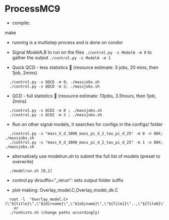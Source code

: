 # ProcessMC9


- compile:

make


- running is a multistep process and is done on condor

- Signal ModelA,B
  to run on the files
  ```./control.py -s ModelA -m 0```
  to gather the output
  ```./control.py -s ModelA -m 1```

- Quick QCD - less statistics :leaves:
	(resource estimate: 3 jobs, 20 mins, then 1job, 2mins)
```
  ./control.py -s QQCD -m 0; ./massjobs.sh 
  ./control.py -s QQCD -m 2; ./massjobs.sh 
```

- QCD - full statistics :deciduous_tree:
	(resource estimate: 13jobs, 3.5hours, then 1job, 2mins)
```
  ./control.py -s QCD2 -m 0 ; ./massjobs.sh
  ./control.py -s QCD2 -m 2 ; ./massjobs.sh
```

- Run on other signal models, it searches for configs in the configs/ folder
```
  ./control.py -s "mass_X_d_1000_mass_pi_d_2_tau_pi_d_25" -m 0 -n 80X; ./massjobs.sh
  ./control.py -s "mass_X_d_1000_mass_pi_d_2_tau_pi_d_25" -m 1 -n 80X; ./massjobs.sh
```

- alternatively use modelrun.sh to submit the full list of models (preset to overwrite)
```
  ./modelrun.sh [0,1]
```

- control.py
  dirsuffix="_rerun": sets output folder suffix 

- plot-making: Overlay_model.C,Overlay_model_dk.C  
```
  root -l  "Overlay_model.C+(\"${title}\",\"${dirname}\",\"${objname}\",\"${file1}\"..,\"${file6}\")
    or 
  ./runhisto.sh (change paths accordingly)
```
